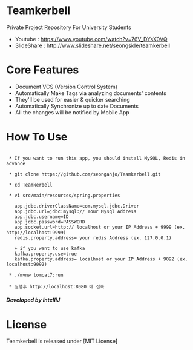 
Teamkerbell
=====
Private Project Repository For University Students

* Youtube : https://www.youtube.com/watch?v=76V_DYsX0VQ 
* SlideShare : http://www.slideshare.net/seongside/teamkerbell


Core Features
=====
* Document VCS (Version Control System)
* Automatically Make Tags via analyzing documents' contents
 * They'll be used for easier & quicker searching 
* Automatically Synchronize up to date Documents
* All the changes will be notified by Mobile App


How To Use
=====
```  
 
 * If you want to run this app, you should install MySQL, Redis in advance
 
 * git clone https://github.com/seongahjo/Teamkerbell.git
 
 * cd Teamkerbell
 
 * vi src/main/resources/spring.properties
 
   app.jdbc.driverClassName=com.mysql.jdbc.Driver
   app.jdbc.url=jdbc:mysql:// Your Mysql Address
   app.jdbc.username=ID
   app.jdbc.password=PASSWORD
   app.socket.url=http:// localhost or your IP Address + 9999 (ex. http://localhost:9999)
   redis.property.address= your redis Address (ex. 127.0.0.1)
   
   + if you want to use kafka
   kafka.property.use=true
   kafka.property.address= localhost or your IP Address + 9092 (ex. localhost:9092)
 
 * ./mvnw tomcat7:run
 
 * 실행후 http://localhost:8080 에 접속

 ```
 
##### Developed by IntelliJ

License
=====
Teamkerbell is released under [MIT License] 
